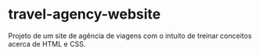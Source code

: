 # travel-agency-website
Projeto de um site de agência de viagens com o intuito de treinar conceitos acerca de HTML e CSS. 
